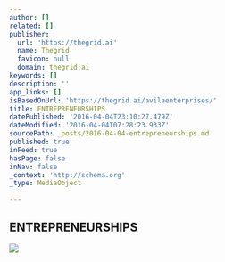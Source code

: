 ```yaml
---
author: []
related: []
publisher:
  url: 'https://thegrid.ai'
  name: Thegrid
  favicon: null
  domain: thegrid.ai
keywords: []
description: ''
app_links: []
isBasedOnUrl: 'https://thegrid.ai/avilaenterprises/'
title: ENTREPRENEURSHIPS
datePublished: '2016-04-04T23:10:27.479Z'
dateModified: '2016-04-04T07:28:23.933Z'
sourcePath: _posts/2016-04-04-entrepreneurships.md
published: true
inFeed: true
hasPage: false
inNav: false
_context: 'http://schema.org'
_type: MediaObject

---
```

<article style=""><h1>ENTREPRENEURSHIPS</h1><img src="https://s3-us-west-2.amazonaws.com/the-grid-img/p/5a6b29adaf8ddb49db9d8f9ce9d2a84b8814bd65.jpg" /></article>
